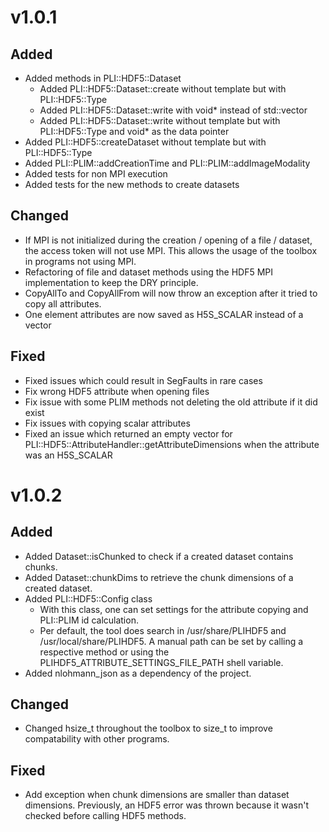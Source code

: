 # v1.0.1
## Added
- Added methods in PLI::HDF5::Dataset
    - Added PLI::HDF5::Dataset::create without template but with PLI::HDF5::Type
    - Added PLI::HDF5::Dataset::write with void* instead of std::vector<T>
    - Added PLI::HDF5::Dataset::write without template but with PLI::HDF5::Type and void* as the data pointer
- Added PLI::HDF5::createDataset without template but with PLI::HDF5::Type
- Added PLI::PLIM::addCreationTime and PLI::PLIM::addImageModality
- Added tests for non MPI execution
- Added tests for the new methods to create datasets

## Changed
- If MPI is not initialized during the creation / opening of a file / dataset, the access token will not use MPI. This allows the usage of the toolbox in programs not using MPI.
- Refactoring of file and dataset methods using the HDF5 MPI implementation to keep the DRY principle.
- CopyAllTo and CopyAllFrom will now throw an exception after it tried to copy all attributes.
- One element attributes are now saved as H5S_SCALAR instead of a vector    

## Fixed
- Fixed issues which could result in SegFaults in rare cases
- Fix wrong HDF5 attribute when opening files
- Fix issue with some PLIM methods not deleting the old attribute if it did exist
- Fix issues with copying scalar attributes
- Fixed an issue which returned an empty vector for PLI::HDF5::AttributeHandler::getAttributeDimensions when the attribute was an H5S_SCALAR

# v1.0.2
## Added
- Added Dataset::isChunked to check if a created dataset contains chunks.
- Added Dataset::chunkDims to retrieve the chunk dimensions of a created dataset.
- Added PLI::HDF5::Config class
    - With this class, one can set settings for the attribute copying and PLI::PLIM id calculation.
    - Per default, the tool does search in /usr/share/PLIHDF5 and /usr/local/share/PLIHDF5. A manual path can be set by calling a respective method or using the PLIHDF5_ATTRIBUTE_SETTINGS_FILE_PATH shell variable.
- Added nlohmann_json as a dependency of the project.

## Changed
- Changed hsize_t throughout the toolbox to size_t to improve compatability with other programs.

## Fixed
- Add exception when chunk dimensions are smaller than dataset dimensions. Previously, an HDF5 error was thrown because it wasn't checked before calling HDF5 methods.